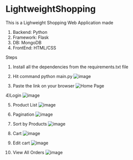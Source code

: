 # LightweightShopping
This is a Lighweight Shopping Web Application made
1) Backend: Python
2) Framework: Flask
3) DB: MongoDB
4) FrontEnd: HTML/CSS

Steps
1) Install all the dependencies from the requirements.txt file
2) Hit command python main.py
![image](https://user-images.githubusercontent.com/31877827/173056616-23dc0d25-b69c-4b49-8736-cb65510ec50d.png)

3) Paste the link on your browser
![Home Page](https://user-images.githubusercontent.com/31877827/173056781-62199d60-b479-452f-99cc-a2ddb8bab487.png)

4)Login
![image](https://user-images.githubusercontent.com/31877827/173060299-3fc52cea-dc4a-465e-9895-18b18871bc48.png)

5) Product List
![image](https://user-images.githubusercontent.com/31877827/173060451-c538ee0a-b9c1-4d56-be79-f4c7b3c00253.png)

6) Pagination
![image](https://user-images.githubusercontent.com/31877827/173060574-6623ab23-71ed-44a4-8058-36d77485f942.png)


7) Sort by Products
![image](https://user-images.githubusercontent.com/31877827/173060639-d011b8e2-3231-47e9-a108-1a77da2b7875.png)

8) Cart
![image](https://user-images.githubusercontent.com/31877827/173060728-e379ca38-0092-408f-815d-00c5d052af9c.png)

9) Edit cart
![image](https://user-images.githubusercontent.com/31877827/173060858-0dd7b405-03eb-4318-87e3-cf9f3fd31033.png)

10) View All Orders
![image](https://user-images.githubusercontent.com/31877827/173060947-6f8d9410-7506-49b3-a6fa-ba824198c90e.png)

